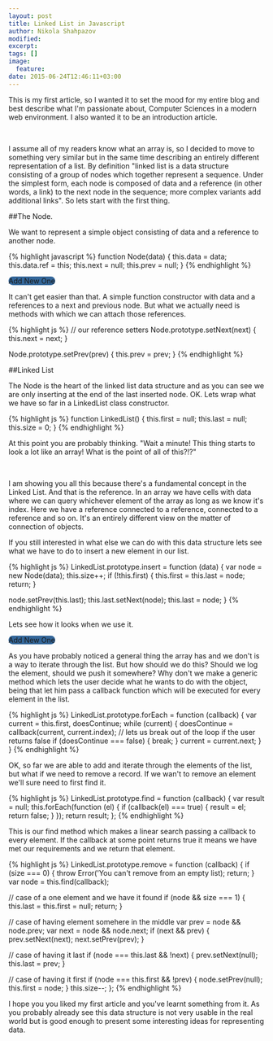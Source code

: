 ```yaml
---
layout: post
title: Linked List in Javascript
author: Nikola Shahpazov
modified:
excerpt:
tags: []
image:
  feature:
date: 2015-06-24T12:46:11+03:00
---
```

<style>

.btn {
  border-radius: 12px;
  background-color: #336699;
  cursor: pointer;
}

.node {
  stroke: #fff;
  stroke-width: 1.5px;
}

.link {
  stroke: #999;
  stroke-opacity: .6;
}

</style>
<script src="https://cdnjs.cloudflare.com/ajax/libs/d3/3.5.5/d3.min.js" charset="utf-8"></script>
<script>
  function Canvas(id, width, height, radius, charge) {
    this.radius = radius;

    this.data = {
      nodes: [],
      links: []
    };
    this.size = 0;

    this.force = d3.layout.force()
      .charge(charge)
      // .gravity(0.003)
      .linkDistance(40)
      .size([width, height]);

    this.svg = d3.select(id).append("svg")
        .attr("width", width)
        .attr("height", height);
  }

  // static color for all
  Canvas.color = d3.scale.category20();

  Canvas.prototype.redraw = function () {
    this.node = this.node.data(this.data.nodes);
    this.node.enter().insert("circle")
      .attr("class", "node")
      .attr("r", this.radius)
      .style("fill", function (d) {
        return Canvas.color(d.group);
      })
      .call(this.force.drag);

    this.link = this.link.data(this.data.links);
    this.link.enter().insert("line", ".node")
      .attr("class", "link");

    return this.force.start();
  }

  Canvas.prototype.addNode = function (node) {
    this.data.nodes.push(node);
    this.size++;
  };

  Canvas.prototype.addEdge = function (edge) {
    this.data.links.push(edge);
  };

  Canvas.prototype.start = function () {
    var self = this;
    this.force.nodes(this.data.nodes)
      .links(this.data.links)
      .start();

    this.link = this.svg.selectAll(".link")
    .data(this.data.links)
    .enter().append("line")
      .attr("class", "link")
      .style("stroke-width", function (d) {
        return Math.sqrt(d.value);
      });

      this.node = this.svg.selectAll(".node")
        .data(this.data.nodes)
        .enter().append("circle")
          .attr("class", "node")
          .attr("r", this.radius)
          .style("fill", function (d) { return Canvas.color(d.group); })
          .call(this.force.drag);

      // node.append("title")
      //     .text(function (d) { return d.name; });

      this.force.on("tick", function() {
        self.link.attr("x1", function (d) { return d.source.x; })
            .attr("y1", function (d) { return d.source.y; })
            .attr("x2", function (d) { return d.target.x; })
            .attr("y2", function (d) { return d.target.y; });

        self.node.attr("cx", function(d) { return d.x; })
            .attr("cy", function(d) { return d.y; });
      });
  };

  document.addEventListener("DOMContentLoaded", function (event) {
    var canvas1 = new Canvas('#first-canvas', 678, 200, 10, -200);
    canvas1.data.nodes.push({name: 'Lorem', group: 1});
    canvas1.start();

    // ** Update data section (Called from the onclick)
    document.querySelector("#first-btn")
      .addEventListener('click', function (ev) {
        var group = parseInt(Math.random() * 356);
        canvas1.addNode({name: 'Lorem Ipsum', group});
        canvas1.redraw();
      });

    // second canvas and button
    var secondCanvas = new Canvas("#second-canvas", 678, 300, 15, -200);
    secondCanvas.data.nodes.push({name: 'sss', group: 1});
    secondCanvas.start();

    document.querySelector('#second-btn').addEventListener('click', function (event) {
      var group = parseInt(Math.random() * 356);
      secondCanvas.addNode({name: "ala", group: group});
      secondCanvas.addEdge({source: secondCanvas.size - 1, target: secondCanvas.size});
      secondCanvas.redraw();
    });
  });
</script>

This is my first article, so I wanted it to set the mood for my entire blog and best describe what I'm passionate about, Computer Sciences in a modern web environment. I also wanted it to be an introduction article.
<p><br/></p>


I assume all of my readers know what an array is, so I decided to move to something very similar but in the same time describing an entirely different representation of a list.
By definition "linked list is a data structure consisting of a group of nodes which together represent a sequence. Under the simplest form, each node is composed of data and a reference (in other words, a link) to the next node in the sequence; more complex variants add additional links". So lets start with the first thing.

##The Node.

We want to represent a simple object consisting of data and a reference to another node.

{% highlight javascript %}
function Node(data) {
  this.data = data;
  this.data.ref = this;
  this.next = null;
  this.prev = null;
}
{% endhighlight %}

<div id="first-canvas"></div>
<a id="first-btn" class="btn">Add New One</a>
<br>

It can't get easier than that. A simple function constructor with data and a references to a next and previous node. But what we actually need is methods with which we can attach those references.

{% highlight js %}
// our reference setters
Node.prototype.setNext(next) {
  this.next = next;
}

Node.prototype.setPrev(prev) {
  this.prev = prev;
}
{% endhighlight %}

##Linked List

The Node is the heart of the linked list data structure and as you can see we are only inserting at the end of the last inserted node.
OK. Lets wrap what we have so far in a LinkedList class constructor.

{% highlight js %}
function LinkedList() {
  this.first = null;
  this.last = null;
  this.size = 0;
}
{% endhighlight %}

At this point you are probably thinking. "Wait a minute! This thing starts to look a lot like an array! What is the point of all of this?!?"<br/>
<p><br></p>

I am showing you all this because there's a fundamental concept in the Linked List. And that is the reference. In an array we have cells with data where we can query whichever element of the array as long as we know it's index. Here we have a reference connected to a reference, connected to a reference and so on. It's an entirely different view on the matter of connection of objects.

If you still interested in what else we can do with this data structure lets see what we have to do to insert a new element in our list.
<br />

{% highlight js %}
LinkedList.prototype.insert = function (data) {
  var node = new Node(data);
  this.size++;
  if (!this.first) {
    this.first = this.last = node;
    return;
  }

  node.setPrev(this.last);
  this.last.setNext(node);
  this.last = node;
}
{% endhighlight %}

Lets see how it looks when we use it.
<br />

<div id="second-canvas" class="node-canvas"></div>
<a id="second-btn" class="btn">Add New One</a>
<br />

As you have probably noticed a general thing the array has and we don't is a way to iterate through the list. But how should we do this? Should we log the element, should we push it somewhere? Why don't we make a generic method which lets the user decide what he wants to do with the object, being that let him pass a callback function which will be executed for every element in the list.
<br />

{% highlight js %}
LinkedList.prototype.forEach = function (callback) {
  var current = this.first,
      doesContinue;
  while (current) {
    doesContinue = callback(current, current.index);
    // lets us break out of the loop if the user returns false
    if (doesContinue === false) {
      break;
    }
    current = current.next;
  }
}
{% endhighlight %}
<br />

OK, so far we are able to add and iterate through the elements of the list, but what if we need to remove a record. If we wan't to remove an element we'll sure need to first find it.
<br />

{% highlight js %}
LinkedList.prototype.find = function (callback) {
  var result = null;
  this.forEach(function (el) {
    if (callback(el) === true) {
      result = el;
      return false;
    }
  });
  return result;
};
{% endhighlight %}

This is our find method which makes a linear search passing a callback to every element. If the callback at some point returns true it means we have met our requirements and we return that element.
<br />

{% highlight js %}
LinkedList.prototype.remove = function (callback) {
  if (size === 0) {
    throw Error('You can't remove from an empty list);
    return;
  }
  var node = this.find(callback);

  // case of a one element and we have it found
  if (node && size === 1) {
    this.last = this.first = null;
    return;
  }

  // case of having element somehere in the middle
  var prev = node && node.prev;
  var next = node && node.next;
  if (next && prev) {
    prev.setNext(next);
    next.setPrev(prev);
  }

  // case of having it last
  if (node === this.last && !next) {
    prev.setNext(null);
    this.last = prev;
  }

  // case of having it first
  if (node === this.first && !prev) {
    node.setPrev(null);
    this.first = node;
  }
  this.size--;
};
{% endhighlight %}
<br />

I hope you you liked my first article and you've learnt something from it. As you probably already see this data structure is not very usable in the real world but is good enough to present some interesting ideas for representing data.
